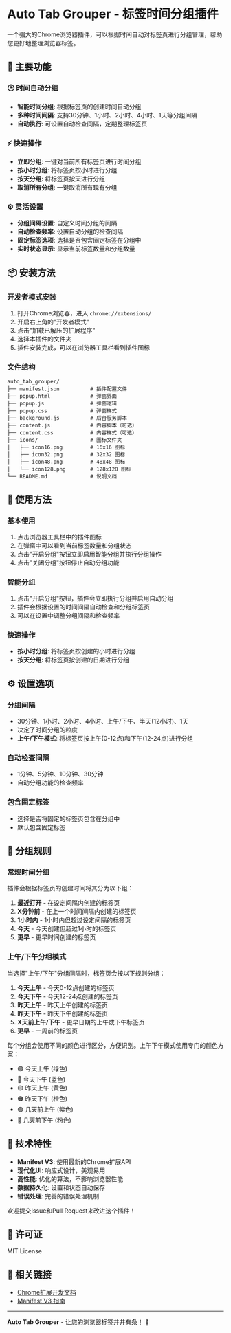 # Auto Tab Grouper - 标签时间分组插件

一个强大的Chrome浏览器插件，可以根据时间自动对标签页进行分组管理，帮助您更好地整理浏览器标签。

## 🚀 主要功能

### 🕒 时间自动分组
- **智能时间分组**: 根据标签页的创建时间自动分组
- **多种时间间隔**: 支持30分钟、1小时、2小时、4小时、1天等分组间隔
- **自动执行**: 可设置自动检查间隔，定期整理标签页

### ⚡ 快速操作
- **立即分组**: 一键对当前所有标签页进行时间分组
- **按小时分组**: 将标签页按小时进行分组
- **按天分组**: 将标签页按天进行分组
- **取消所有分组**: 一键取消所有现有分组

### ⚙️ 灵活设置
- **分组间隔设置**: 自定义时间分组的间隔
- **自动检查频率**: 设置自动分组的检查间隔
- **固定标签选项**: 选择是否包含固定标签在分组中
- **实时状态显示**: 显示当前标签数量和分组数量

## 📦 安装方法

### 开发者模式安装
1. 打开Chrome浏览器，进入 `chrome://extensions/`
2. 开启右上角的"开发者模式"
3. 点击"加载已解压的扩展程序"
4. 选择本插件的文件夹
5. 插件安装完成，可以在浏览器工具栏看到插件图标

### 文件结构
```
auto_tab_grouper/
├── manifest.json          # 插件配置文件
├── popup.html             # 弹窗界面
├── popup.js               # 弹窗逻辑
├── popup.css              # 弹窗样式
├── background.js          # 后台服务脚本
├── content.js             # 内容脚本（可选）
├── content.css            # 内容样式（可选）
├── icons/                 # 图标文件夹
│   ├── icon16.png         # 16x16 图标
│   ├── icon32.png         # 32x32 图标
│   ├── icon48.png         # 48x48 图标
│   └── icon128.png        # 128x128 图标
└── README.md              # 说明文档
```

## 🎯 使用方法

### 基本使用
1. 点击浏览器工具栏中的插件图标
2. 在弹窗中可以看到当前标签数量和分组状态
3. 点击"开启分组"按钮立即启用智能分组并执行分组操作
4. 点击"关闭分组"按钮停止自动分组功能

### 智能分组
1. 点击"开启分组"按钮，插件会立即执行分组并启用自动分组
2. 插件会根据设置的时间间隔自动检查和分组标签页
3. 可以在设置中调整分组间隔和检查频率

### 快速操作
- **按小时分组**: 将标签页按创建的小时进行分组
- **按天分组**: 将标签页按创建的日期进行分组

## ⚙️ 设置选项

### 分组间隔
- 30分钟、1小时、2小时、4小时、上午/下午、半天(12小时)、1天
- 决定了时间分组的粒度
- **上午/下午模式**: 将标签页按上午(0-12点)和下午(12-24点)进行分组

### 自动检查间隔
- 1分钟、5分钟、10分钟、30分钟
- 自动分组功能的检查频率

### 包含固定标签
- 选择是否将固定的标签页包含在分组中
- 默认包含固定标签

## 🎨 分组规则

### 常规时间分组
插件会根据标签页的创建时间将其分为以下组：

1. **最近打开** - 在设定间隔内创建的标签页
2. **X分钟前** - 在上一个时间间隔内创建的标签页
3. **1小时内** - 1小时内但超过设定间隔的标签页
4. **今天** - 今天创建但超过1小时的标签页
5. **更早** - 更早时间创建的标签页

### 上午/下午分组模式
当选择"上午/下午"分组间隔时，标签页会按以下规则分组：

1. **今天上午** - 今天0-12点创建的标签页
2. **今天下午** - 今天12-24点创建的标签页
3. **昨天上午** - 昨天上午创建的标签页
4. **昨天下午** - 昨天下午创建的标签页
5. **X天前上午/下午** - 更早日期的上午或下午标签页
6. **更早** - 一周前的标签页

每个分组会使用不同的颜色进行区分，方便识别。上午下午模式使用专门的颜色方案：
- 🟢 今天上午 (绿色)
- 🔵 今天下午 (蓝色)  
- 🟡 昨天上午 (黄色)
- 🟠 昨天下午 (橙色)
- 🟣 几天前上午 (紫色)
- 🩷 几天前下午 (粉色)

## 🔧 技术特性

- **Manifest V3**: 使用最新的Chrome扩展API
- **现代化UI**: 响应式设计，美观易用
- **高性能**: 优化的算法，不影响浏览器性能
- **数据持久化**: 设置和状态自动保存
- **错误处理**: 完善的错误处理机制


欢迎提交Issue和Pull Request来改进这个插件！

## 📄 许可证

MIT License

## 🔗 相关链接

- [Chrome扩展开发文档](https://developer.chrome.com/docs/extensions/)
- [Manifest V3 指南](https://developer.chrome.com/docs/extensions/mv3/)

---

**Auto Tab Grouper** - 让您的浏览器标签井井有条！ 🚀
